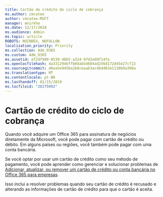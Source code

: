 ```yaml
---
title: Cartão de crédito do ciclo de cobrança
ms.author: cmcatee
author: cmcatee-MSFT
manager: mnirkhe
ms.date: 12/17/2018
ms.audience: Admin
ms.topic: article
ROBOTS: NOINDEX, NOFOLLOW
localization_priority: Priority
ms.collection: Adm_O365
ms.custom: Adm_O365
ms.assetid: ef2df989-8539-48b5-a324-97d2e09f14fe
ms.openlocfilehash: 4a331294bffb04ab54684ad256d172d45e27cf22
ms.sourcegitcommit: d6ea5e9458a2b8ceaab3ac4bd483e1130b9a398a
ms.translationtype: MT
ms.contentlocale: pt-BR
ms.lasthandoff: 01/15/2019
ms.locfileid: "28275092"
---
```

# <a name="billing-cycle-credit-card"></a>Cartão de crédito do ciclo de cobrança

Quando você adquire um Office 365 para assinatura de negócios diretamente da Microsoft, você pode pagar com cartão de crédito ou débito. Em alguns países ou regiões, você também pode pagar com uma conta bancária.
  
Se você optar por usar um cartão de crédito como seu método de pagamento, você pode aprender como gerenciar e solucionar problemas de [Adicionar, atualizar, ou remover um cartão de crédito ou conta bancária no Office 365 para empresas](https://support.office.com/article/30ba9c83-50d8-4020-90ed-830a5b8c8724?wt.mc_id=billing_cycle_AI).
  
Isso inclui a resolver problemas quando seu cartão de crédito é recusado e alterando as informações de cartão de crédito para que o cartão é aceita.
  

